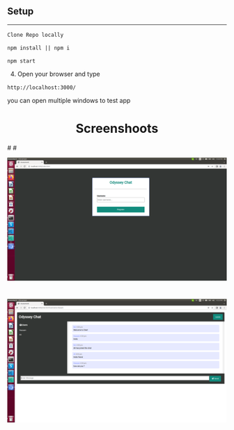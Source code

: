 ## Setup

***
  ```
  Clone Repo locally
  ```
  ```
  npm install || npm i
  ```
  ```
  npm start
  ```
4. Open your browser and type
  ```
  http://localhost:3000/
  ```
  you can open multiple windows to test app

#
#
#
#
<h1 align="center"> Screenshoots  </h1>
#
#
          

![](images/image1.png)

#
#



#
#

![](images/image2.png)


